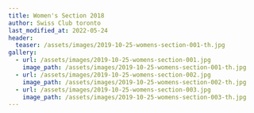 ```yaml
---
title: Women's Section 2018
author: Swiss Club toronto
last_modified_at: 2022-05-24
header:
  teaser: /assets/images/2019-10-25-womens-section-001-th.jpg
gallery:
  - url: /assets/images/2019-10-25-womens-section-001.jpg
    image_path: /assets/images/2019-10-25-womens-section-001-th.jpg
  - url: /assets/images/2019-10-25-womens-section-002.jpg
    image_path: /assets/images/2019-10-25-womens-section-002-th.jpg
  - url: /assets/images/2019-10-25-womens-section-003.jpg
    image_path: /assets/images/2019-10-25-womens-section-003-th.jpg
---
```

